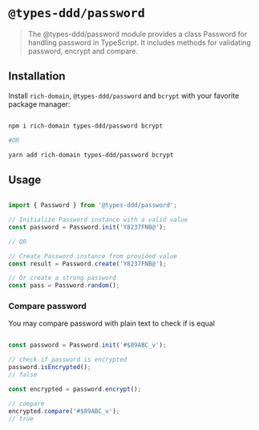 # `@types-ddd/password`

> The @types-ddd/password module provides a class Password for handling password in TypeScript. It includes methods for validating password, encrypt and compare.

## Installation

Install `rich-domain`, `@types-ddd/password` and `bcrypt` with your favorite package manager:

```sh

npm i rich-domain types-ddd/password bcrypt

#OR 

yarn add rich-domain types-ddd/password bcrypt

```

## Usage

```ts

import { Password } from '@types-ddd/password';

// Initialize Password instance with a valid value
const password = Password.init('Y8237FNB@');

// OR

// Create Password instance from provided value
const result = Password.create('Y8237FNB@');

// Or create a strong password
const pass = Password.random();

```

### Compare password

You may compare password with plain text to check if is equal

```ts

const password = Password.init('#$89ABC_v');

// check if password is encrypted
password.isEncrypted();
// false

const encrypted = password.encrypt();

// compare
encrypted.compare('#$89ABC_v');
// true

```

